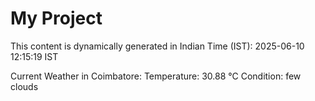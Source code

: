 # My Project

This content is dynamically generated in Indian Time (IST): 2025-06-10 12:15:19 IST


Current Weather in Coimbatore:
Temperature: 30.88 °C
Condition: few clouds
